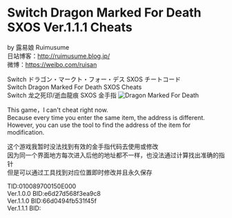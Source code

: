 # Switch Dragon Marked For Death SXOS Ver.1.1.1 Cheats
by 露易娘 Ruimusume</br>
日站博客：http://ruimusume.blog.jp/</br>
微博：https://weibo.com/ruisan</br>

Switch ドラゴン・マークト・フォー・デス SXOS チートコード</br>
Switch Dragon Marked For Death SXOS Cheats</br>
Switch 龙之死印/逝血龍痕 SXOS 金手指
<img src="https://i.imgur.com/dyaqIab.jpg" alt="Dragon Marked For Death"/>

This game，I can't cheat right now.</br>
Because every time you enter the same item, the address is different.</br>
However, you can use the tool to find the address of the item for modification.</br>

这个游戏我暂时没法找到有效的金手指代码去使用或修改</br>
因为同一个界面地方每次进入后他的地址都不一样，也没法通过计算找出准确的指针</br>
但是可以通过工具找到对应位置即时修改并且永久保存</br>

TID:010089700150E000</br>
Ver.1.0.0 BID:e6d27d568f3ea9c8</br>
Ver.1.1.0 BID:66d0494fb531f45f</br>
Ver.1.1.1 BID:
